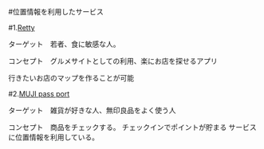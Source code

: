 #位置情報を利用したサービス

#1.[Retty](http://retty.me)

ターゲット　若者、食に敏感な人。

コンセプト　グルメサイトとしての利用、楽にお店を探せるアプリ

行きたいお店のマップを作ることが可能

#2.[MUJI pass port](http://www.muji.com/jp/passport)

ターゲット　雑貨が好きな人、無印良品をよく使う人

コンセプト　商品をチェックする。
チェックインでポイントが貯まる
サービスに位置情報を利用している。
